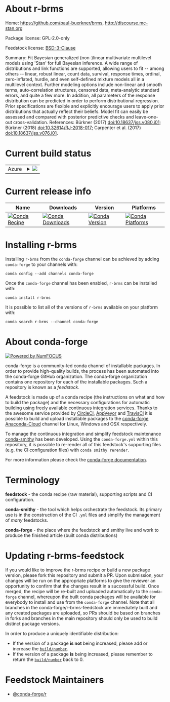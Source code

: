 About r-brms
============

Home: https://github.com/paul-buerkner/brms, http://discourse.mc-stan.org

Package license: GPL-2.0-only

Feedstock license: [BSD-3-Clause](https://github.com/conda-forge/r-brms-feedstock/blob/master/LICENSE.txt)

Summary: Fit Bayesian generalized (non-)linear multivariate multilevel models using 'Stan' for full Bayesian inference. A wide range of distributions  and link functions are supported, allowing users to fit -- among others --  linear, robust linear, count data, survival, response times, ordinal,  zero-inflated, hurdle, and even self-defined mixture models all in a  multilevel context. Further modeling options include non-linear and  smooth terms, auto-correlation structures, censored data, meta-analytic  standard errors, and quite a few more. In addition, all parameters of the  response distribution can be predicted in order to perform distributional  regression. Prior specifications are flexible and explicitly encourage  users to apply prior distributions that actually reflect their beliefs. Model fit can easily be assessed and compared with posterior predictive  checks and leave-one-out cross-validation. References: Bürkner (2017) <doi:10.18637/jss.v080.i01>; Bürkner (2018) <doi:10.32614/RJ-2018-017>; Carpenter et al. (2017) <doi:10.18637/jss.v076.i01>.

Current build status
====================


<table>
    
  <tr>
    <td>Azure</td>
    <td>
      <details>
        <summary>
          <a href="https://dev.azure.com/conda-forge/feedstock-builds/_build/latest?definitionId=4168&branchName=master">
            <img src="https://dev.azure.com/conda-forge/feedstock-builds/_apis/build/status/r-brms-feedstock?branchName=master">
          </a>
        </summary>
        <table>
          <thead><tr><th>Variant</th><th>Status</th></tr></thead>
          <tbody><tr>
              <td>linux_64_r_base3.6</td>
              <td>
                <a href="https://dev.azure.com/conda-forge/feedstock-builds/_build/latest?definitionId=4168&branchName=master">
                  <img src="https://dev.azure.com/conda-forge/feedstock-builds/_apis/build/status/r-brms-feedstock?branchName=master&jobName=linux&configuration=linux_64_r_base3.6" alt="variant">
                </a>
              </td>
            </tr><tr>
              <td>linux_64_r_base4.0</td>
              <td>
                <a href="https://dev.azure.com/conda-forge/feedstock-builds/_build/latest?definitionId=4168&branchName=master">
                  <img src="https://dev.azure.com/conda-forge/feedstock-builds/_apis/build/status/r-brms-feedstock?branchName=master&jobName=linux&configuration=linux_64_r_base4.0" alt="variant">
                </a>
              </td>
            </tr><tr>
              <td>osx_64_r_base3.6</td>
              <td>
                <a href="https://dev.azure.com/conda-forge/feedstock-builds/_build/latest?definitionId=4168&branchName=master">
                  <img src="https://dev.azure.com/conda-forge/feedstock-builds/_apis/build/status/r-brms-feedstock?branchName=master&jobName=osx&configuration=osx_64_r_base3.6" alt="variant">
                </a>
              </td>
            </tr><tr>
              <td>osx_64_r_base4.0</td>
              <td>
                <a href="https://dev.azure.com/conda-forge/feedstock-builds/_build/latest?definitionId=4168&branchName=master">
                  <img src="https://dev.azure.com/conda-forge/feedstock-builds/_apis/build/status/r-brms-feedstock?branchName=master&jobName=osx&configuration=osx_64_r_base4.0" alt="variant">
                </a>
              </td>
            </tr><tr>
              <td>win_64_r_base3.6</td>
              <td>
                <a href="https://dev.azure.com/conda-forge/feedstock-builds/_build/latest?definitionId=4168&branchName=master">
                  <img src="https://dev.azure.com/conda-forge/feedstock-builds/_apis/build/status/r-brms-feedstock?branchName=master&jobName=win&configuration=win_64_r_base3.6" alt="variant">
                </a>
              </td>
            </tr><tr>
              <td>win_64_r_base4.0</td>
              <td>
                <a href="https://dev.azure.com/conda-forge/feedstock-builds/_build/latest?definitionId=4168&branchName=master">
                  <img src="https://dev.azure.com/conda-forge/feedstock-builds/_apis/build/status/r-brms-feedstock?branchName=master&jobName=win&configuration=win_64_r_base4.0" alt="variant">
                </a>
              </td>
            </tr>
          </tbody>
        </table>
      </details>
    </td>
  </tr>
</table>

Current release info
====================

| Name | Downloads | Version | Platforms |
| --- | --- | --- | --- |
| [![Conda Recipe](https://img.shields.io/badge/recipe-r--brms-green.svg)](https://anaconda.org/conda-forge/r-brms) | [![Conda Downloads](https://img.shields.io/conda/dn/conda-forge/r-brms.svg)](https://anaconda.org/conda-forge/r-brms) | [![Conda Version](https://img.shields.io/conda/vn/conda-forge/r-brms.svg)](https://anaconda.org/conda-forge/r-brms) | [![Conda Platforms](https://img.shields.io/conda/pn/conda-forge/r-brms.svg)](https://anaconda.org/conda-forge/r-brms) |

Installing r-brms
=================

Installing `r-brms` from the `conda-forge` channel can be achieved by adding `conda-forge` to your channels with:

```
conda config --add channels conda-forge
```

Once the `conda-forge` channel has been enabled, `r-brms` can be installed with:

```
conda install r-brms
```

It is possible to list all of the versions of `r-brms` available on your platform with:

```
conda search r-brms --channel conda-forge
```


About conda-forge
=================

[![Powered by NumFOCUS](https://img.shields.io/badge/powered%20by-NumFOCUS-orange.svg?style=flat&colorA=E1523D&colorB=007D8A)](http://numfocus.org)

conda-forge is a community-led conda channel of installable packages.
In order to provide high-quality builds, the process has been automated into the
conda-forge GitHub organization. The conda-forge organization contains one repository
for each of the installable packages. Such a repository is known as a *feedstock*.

A feedstock is made up of a conda recipe (the instructions on what and how to build
the package) and the necessary configurations for automatic building using freely
available continuous integration services. Thanks to the awesome service provided by
[CircleCI](https://circleci.com/), [AppVeyor](https://www.appveyor.com/)
and [TravisCI](https://travis-ci.com/) it is possible to build and upload installable
packages to the [conda-forge](https://anaconda.org/conda-forge)
[Anaconda-Cloud](https://anaconda.org/) channel for Linux, Windows and OSX respectively.

To manage the continuous integration and simplify feedstock maintenance
[conda-smithy](https://github.com/conda-forge/conda-smithy) has been developed.
Using the ``conda-forge.yml`` within this repository, it is possible to re-render all of
this feedstock's supporting files (e.g. the CI configuration files) with ``conda smithy rerender``.

For more information please check the [conda-forge documentation](https://conda-forge.org/docs/).

Terminology
===========

**feedstock** - the conda recipe (raw material), supporting scripts and CI configuration.

**conda-smithy** - the tool which helps orchestrate the feedstock.
                   Its primary use is in the construction of the CI ``.yml`` files
                   and simplify the management of *many* feedstocks.

**conda-forge** - the place where the feedstock and smithy live and work to
                  produce the finished article (built conda distributions)


Updating r-brms-feedstock
=========================

If you would like to improve the r-brms recipe or build a new
package version, please fork this repository and submit a PR. Upon submission,
your changes will be run on the appropriate platforms to give the reviewer an
opportunity to confirm that the changes result in a successful build. Once
merged, the recipe will be re-built and uploaded automatically to the
`conda-forge` channel, whereupon the built conda packages will be available for
everybody to install and use from the `conda-forge` channel.
Note that all branches in the conda-forge/r-brms-feedstock are
immediately built and any created packages are uploaded, so PRs should be based
on branches in forks and branches in the main repository should only be used to
build distinct package versions.

In order to produce a uniquely identifiable distribution:
 * If the version of a package **is not** being increased, please add or increase
   the [``build/number``](https://conda.io/docs/user-guide/tasks/build-packages/define-metadata.html#build-number-and-string).
 * If the version of a package **is** being increased, please remember to return
   the [``build/number``](https://conda.io/docs/user-guide/tasks/build-packages/define-metadata.html#build-number-and-string)
   back to 0.

Feedstock Maintainers
=====================

* [@conda-forge/r](https://github.com/conda-forge/r/)


